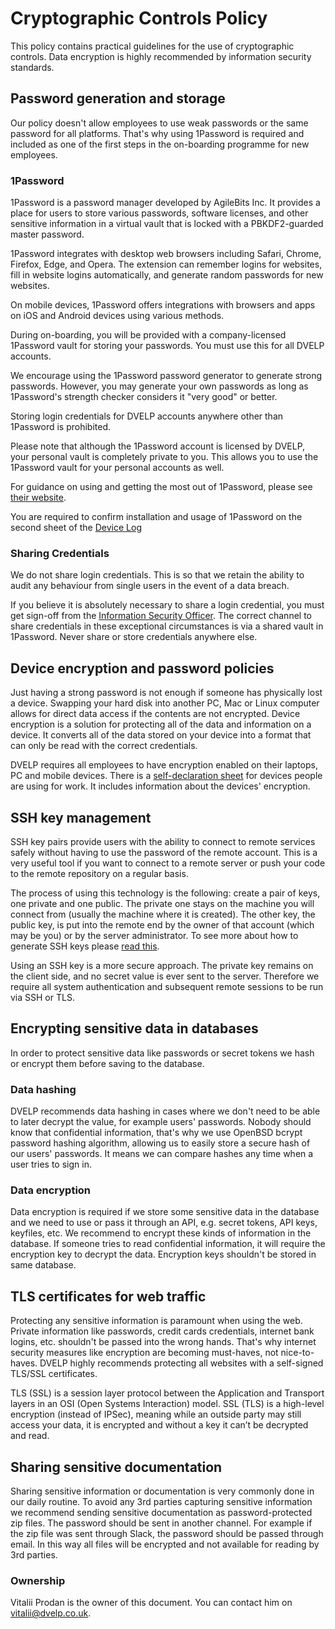# Cryptographic Controls Policy

This policy contains practical guidelines for the use of cryptographic controls.
Data encryption is highly recommended by information security standards.

## Password generation and storage

Our policy doesn't allow employees to use weak passwords or the same password
for all platforms. That's why using 1Password is required and included as one of
the first steps in the on-boarding programme for new employees.

### 1Password

1Password is a password manager developed by AgileBits Inc. It provides a place
for users to store various passwords, software licenses, and other sensitive
information in a virtual vault that is locked with a PBKDF2-guarded master
password.

1Password integrates with desktop web browsers including Safari, Chrome,
Firefox, Edge, and Opera. The extension can remember logins for websites, fill
in website logins automatically, and generate random passwords for new websites.

On mobile devices, 1Password offers integrations with browsers and apps on iOS
and Android devices using various methods.

During on-boarding, you will be provided with a company-licensed 1Password vault
for storing your passwords. You must use this for all DVELP accounts.

We encourage using the 1Password password generator to generate strong
passwords. However, you may generate your own passwords as long as 1Password's
strength checker considers it "very good" or better.

Storing login credentials for DVELP accounts anywhere other than 1Password is
prohibited.

Please note that although the 1Password account is licensed by DVELP, your
personal vault is completely private to you. This allows you to use the
1Password vault for your personal accounts as well.

For guidance on using and getting the most out of 1Password, please see [their
website](https://support.1password.com/explore/get-started/).

You are required to confirm installation and usage of 1Password on the second
sheet of the [Device
Log](https://docs.google.com/spreadsheets/d/1DV6c4mM0YExWZbqztMBWbKUqNlQjDYSBWLHTuvpn3ls/edit#gid=195746426)

### Sharing Credentials

We do not share login credentials. This is so that we retain the ability to
audit any behaviour from single users in the event of a data breach.

If you believe it is absolutely necessary to share a login credential, you must
get sign-off from the [Information Security Officer](../README.md#contacts). The
correct channel to share credentials in these exceptional circumstances is via a
shared vault in 1Password. Never share or store credentials anywhere else.

## Device encryption and password policies

Just having a strong password is not enough if someone has physically lost a
device. Swapping your hard disk into another PC, Mac or Linux computer allows
for direct data access if the contents are not encrypted. Device encryption is a
solution for protecting all of the data and information on a device. It converts
all of the data stored on your device into a format that can only be read with
the correct credentials.

DVELP requires all employees to have encryption enabled on their laptops, PC and
mobile devices. There is a [self-declaration
sheet](https://docs.google.com/spreadsheets/d/1DV6c4mM0YExWZbqztMBWbKUqNlQjDYSBWLHTuvpn3ls/edit?ts=5c7d50ef#gid=90742438)
for devices people are using for work. It includes information about the
devices' encryption.

## SSH key management

SSH key pairs provide users with the ability to connect to remote services 
safely without having to use the password of the remote account. This is a very 
useful tool if you want to connect to a remote server or push your code to the 
remote repository on a regular basis. 

The process of using this technology is the following: create a
pair of keys, one private and one public. The private one stays on the machine
you will connect from (usually the machine where it is created). The other key,
the public key, is put into the remote end by the owner of that account (which
may be you) or by the server administrator. To see more about how to generate
SSH keys please [read
this](https://help.github.com/en/articles/generating-a-new-ssh-key-and-adding-it-to-the-ssh-agent).

Using an SSH key is a more secure approach. The private key remains on the client
side, and no secret value is ever sent to the server. Therefore we require all
system authentication and subsequent remote sessions to be run via SSH or TLS.

## Encrypting sensitive data in databases

In order to protect sensitive data like passwords or secret tokens we hash or
encrypt them before saving to the database.

### Data hashing

DVELP recommends data hashing in cases where we don't need to be able to later
decrypt the value, for example users' passwords. Nobody should know that
confidential information, that's why we use OpenBSD bcrypt password hashing
algorithm, allowing us to easily store a secure hash of our users' passwords.
It means we can compare hashes any time when a user tries to sign in.

### Data encryption

Data encryption is required if we store some sensitive data in the database and
we need to use or pass it through an API, e.g. secret tokens, API keys,
keyfiles, etc. We recommend to encrypt these kinds of information in the
database. If someone tries to read confidential information, it will require the
encryption key to decrypt the data. Encryption keys shouldn't be stored in same
database.

## TLS certificates for web traffic

Protecting any sensitive information is paramount when using the web. Private
information like passwords, credit cards credentials, internet bank logins, etc.
shouldn't be passed into the wrong hands. That's why internet security measures
like encryption are becoming must-haves, not nice-to-haves. DVELP highly
recommends protecting all websites with a self-signed TLS/SSL certificates.

TLS (SSL) is a session layer protocol between the Application and Transport
layers in an OSI (Open Systems Interaction) model. SSL (TLS) is a high-level
encryption (instead of IPSec), meaning while an outside party may still access
your data, it is encrypted and without a key it can’t be decrypted and read.

## Sharing sensitive documentation

Sharing sensitive information or documentation is very commonly done in our
daily routine. To avoid any 3rd parties capturing sensitive information we 
recommend sending sensitive documentation as password-protected zip files. 
The password should be sent in another channel. For example if the zip file 
was sent through Slack, the password should be passed through email. In this 
way all files will be encrypted and not available for reading by 3rd parties.

### Ownership

Vitalii Prodan is the owner of this document. You can contact him on
<vitalii@dvelp.co.uk>.
